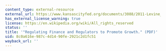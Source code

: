 ```yaml
---
content_type: external-resource
external_url: https://www.kansascityfed.org/documents/3088/2011-Levine_final.pdf
has_external_license_warning: true
license: https://en.wikipedia.org/wiki/All_rights_reserved
status: ''
title: '"Regulating Finance and Regulators to Promote Growth." (PDF)'
uid: 8c0a616e-987c-4d14-90fe-2921c2d1fc51
wayback_url: ''
---
```

